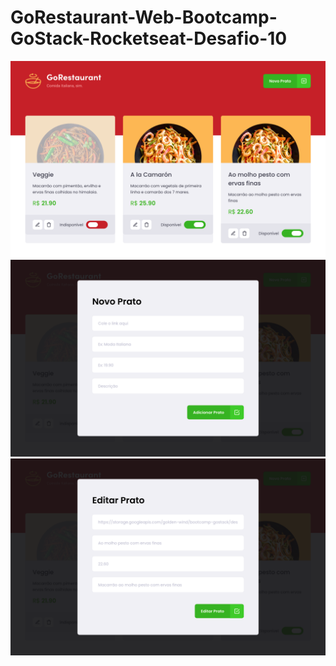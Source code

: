 # GoRestaurant-Web-Bootcamp-GoStack-Rocketseat-Desafio-10

![](tela01.png)
 ![](tela02.png)
 ![](tela03.png)
